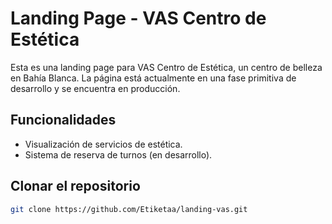 # Landing Page - VAS Centro de Estética

Esta es una landing page para VAS Centro de Estética, un centro de belleza en Bahía Blanca. La página está actualmente en una fase primitiva de desarrollo y se encuentra en producción.

## Funcionalidades

*   Visualización de servicios de estética.
*   Sistema de reserva de turnos (en desarrollo).

## Clonar el repositorio

```bash
git clone https://github.com/Etiketaa/landing-vas.git
```